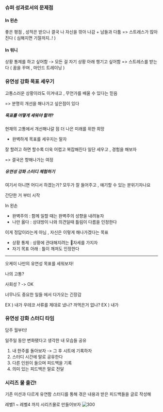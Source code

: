 ### 슈퍼 성과로서의 문제점

#### In 왼손

좋은 평점 , 성적은 받으나
결국 나 자신을 깎아 나감
	+ 남들과 다툼
=> 스트레스가 많아진다
( 심해지면 기절까지..! )

#### In 워니

상황 통제를 하고 싶어함
-> 모든 걸 자기 상황 아래 챙기고 싶어함
=> 스트레스를 받는다
( 꿈을 꾸며 , 마인드 트레이닝 )

### 유연성 강화 목표 세우기

고통스러운 상황이라도 이겨내고 , 무언가를 배울 수 있다는 믿음

=> 분명히 개선을 해나가고 싶은점이 있다

##### 목표를 어떻게 세워야 할까?

현재의 고통에서 개선해나갈 점
더 나은 미래를 위한 희망

- 완벽하게 목표를 세우지는 말자

잘 할려고 하면 할수록 더욱 어렵고 복잡해진다
일단 세우고 , 경험을 해보자

=> 결국은 향해나가는 여정

##### 유연성 강화 스터디 체험하기

여기서 아니면 어디서 하겠는가?
모두가 잘 들어주고 , 얘기할 수 있는 분위기자나요

간단한 거 부터 시작

In 왼손
- 완벽주의 : 함께 일할 때는 완벽주의 성향을 내려놓자
- 나만 옳다 : 상대방이 나와 의견일때 틀림이 다름을 인정한다

이게 정답이라는게 아님 , 자신은 이렇게 해나가겠다는 목표

- 상황 통제 : 상황에 관대해지려는 자세를 가지자
- 자기 목표 아래 : 틀이 깨져도 인정한다

---

오케이 나만의 유연성 목표를 세워보자!

나의 고통?

사회성 ? -> OK

너무나도 중요한 일들 에서 다가오는 긴장감

EX ) 내가 우테코 서류를 제대로 냈나? 까먹은거 없나?
EX ) 내가 


### 유연성 강화 스터디 타임

담주 월부터!

일주일 동안 변화됐다고 생각한 내 모습들 공유

1. 내 한주를 돌아보자 -> 그 후 시트에 기록하자
2. 스터디 시간에 말로 공유한다
3. 다른 인원이 들으며 피드백을 기록
4. 의미 있는 피드백은 말로 전달

### 시리즈 물 출간!

기존 미션과 다르게
유연함 스터디를 통해 겪은 내용과 받은 피드백들을 글로 작성해

레벨1 ~ 레벨4 까지 시리즈물로 만들어보자
![300](https://i.imgur.com/1g4O3Q7.png)

